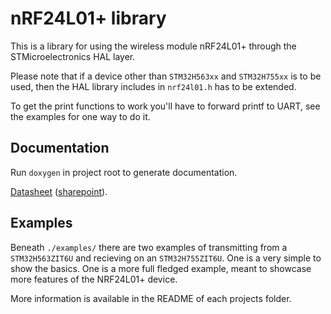 # nRF24L01+ library
This is a library for using the wireless module nRF24L01+ through the STMicroelectronics HAL layer.

Please note that if a device other than `STM32H563xx` and `STM32H755xx` is to be used, then the HAL library includes in `nrf24l01.h` has to be extended.

To get the print functions to work you'll have to forward printf to UART, see the examples for one way to do it.

## Documentation
Run `doxygen` in project root to generate documentation.

[Datasheet](https://www.sparkfun.com/datasheets/Components/SMD/nRF24L01Pluss_Preliminary_Product_Specification_v1_0.pdf) ([sharepoint](https://liuonline.sharepoint.com/:b:/r/sites/ToeBiters/Shared%20Documents/Hardware/datasheets/nRF24L01Pluss_Preliminary_Product_Specification_v1_0.pdf?csf=1&web=1&e=uNih4T)).

## Examples
Beneath `./examples/` there are two examples of transmitting from a `STM32H563ZIT6U` and recieving on an `STM32H755ZIT6U`. One is a very simple to show the basics. One is a more full fledged example, meant to showcase more features of the NRF24L01+ device.

More information is available in the README of each projects folder.

